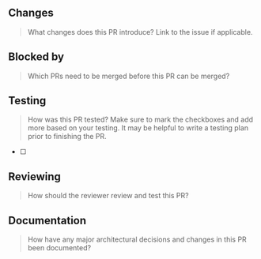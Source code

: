 ## Changes

> What changes does this PR introduce? Link to the issue if applicable.

## Blocked by

> Which PRs need to be merged before this PR can be merged?

## Testing

> How was this PR tested? Make sure to mark the checkboxes and add more based on your testing. It may be helpful to write a testing plan prior to finishing the PR.

- [ ]

## Reviewing

> How should the reviewer review and test this PR?

## Documentation

> How have any major architectural decisions and changes in this PR been documented?
